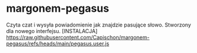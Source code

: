 # margonem-pegasus

Czyta czat i wysyła powiadomienie jak znajdzie pasujące słowo.
Stworzony dla nowego interfejsu.
[INSTALACJA] https://raw.githubusercontent.com/Capischon/margonem-pegasus/refs/heads/main/pegasus.user.js
